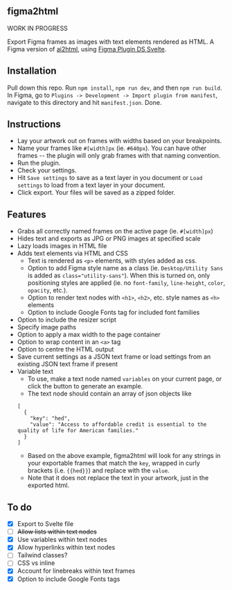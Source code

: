 ## figma2html

WORK IN PROGRESS

Export Figma frames as images with text elements rendered as HTML. A Figma version of [ai2html](http://ai2html.org), using [Figma Plugin DS Svelte](https://github.com/thomas-lowry/figma-plugin-ds-svelte).

## Installation

Pull down this repo. Run `npm install`, `npm run dev`, and then `npm run build`. In Figma, go to `Plugins -> Development -> Import plugin from manifest`, navigate to this directory and hit `manifest.json`. Done.

## Instructions

- Lay your artwork out on frames with widths based on your breakpoints.
- Name your frames like `#[width]px` (ie. `#640px`). You can have other frames -- the plugin will only grab frames with that naming convention.
- Run the plugin.
- Check your settings.
- Hit `Save settings` to save as a text layer in you document or `Load settings` to load from a text layer in your document.
- Click export. Your files will be saved as a zipped folder.

## Features
- Grabs all correctly named frames on the active page (ie. `#[width]px`)
- Hides text and exports as JPG or PNG images at specified scale
- Lazy loads images in HTML file
- Adds text elements via HTML and CSS
    - Text is rendered as `<p>` elements, with styles added as css.
    - Option to add Figma style name as a class (ie. `Desktop/Utility Sans` is added as `class="utility-sans"`). When this is turned on, only positioning styles are applied (ie. no `font-family`, `line-height`, `color`, `opacity`, etc.).
    - Option to render text nodes with `<h1>`, `<h2>`, etc. style names as `<h>` elements
    - Option to include Google Fonts tag for included font families
- Option to include the resizer script
- Specify image paths
- Option to apply a max width to the page container
- Option to wrap content in an `<a>` tag
- Option to centre the HTML output
- Save current settings as a JSON text frame or load settings from an existing JSON text frame if present
- Variable text
    - To use, make a text node named `variables` on your current page, or click the button to generate an example.
    - The text node should contain an array of json objects like
    ```
    [
      {
        "key": "hed",
        "value": "Access to affordable credit is essential to the quality of life for American families."
      }
    ]
    ```
    - Based on the above example, figma2html will look for any strings in your exportable frames that match the `key`, wrapped in curly brackets (i.e. `{{hed}}`) and replace with the `value`.
    - Note that it does not replace the text in your artwork, just in the exported html.


## To do

- [x] Export to Svelte file
- [ ] ~~Allow lists within text nodes~~
- [x] Use variables within text nodes
- [x] Allow hyperlinks within text nodes
- [ ] Tailwind classes?
- [ ] CSS vs inline
- [x] Account for linebreaks within text frames
- [x] Option to include Google Fonts tags